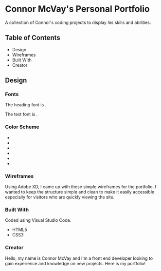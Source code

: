 # Connor McVay's Personal Portfolio
A collection of Connor's coding projects to display his skills and abilities.

## Table of Contents
* Design
* Wireframes
* Built With
* Creator

## Design

### Fonts

The heading font is .

The text font is .

### Color Scheme

* 
* 
* 
* 
* 
* 

### Wireframes

Using Adobe XD, I came up with these simple wireframes for the portfolio. I wanted to keep the structure simple and clean to make it easily accessible especially for visitors who are quickly viewing the site.

### Built With

Coded using Visual Studio Code. 
* HTML5
* CSS3

### Creator

Hello, my name is Connor McVay and I'm a front end developer looking to gain experience and knowledge on new projects. 
Here is my portfolio!


